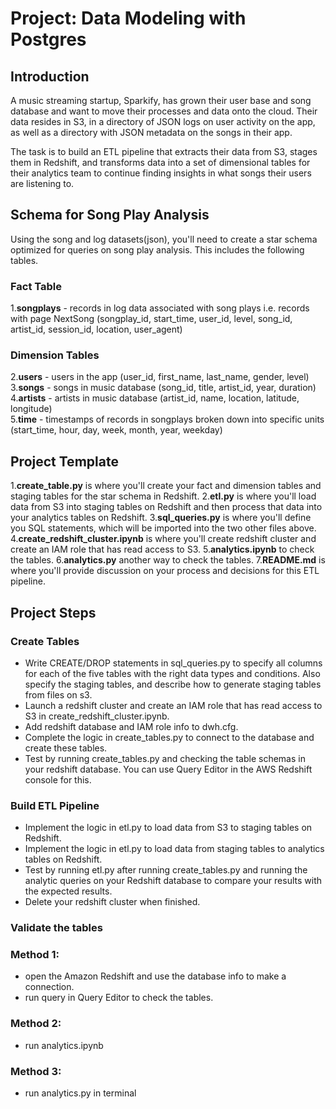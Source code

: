 # Project: Data Modeling with Postgres
## Introduction
A music streaming startup, Sparkify, has grown their user base and song database and want to move their processes and data onto the cloud. Their data resides in S3, in a directory of JSON logs on user activity on the app, as well as a directory with JSON metadata on the songs in their app.

The task is to build an ETL pipeline that extracts their data from S3, stages them in Redshift, and transforms data into a set of dimensional tables for their analytics team to continue finding insights in what songs their users are listening to.

## Schema for Song Play Analysis
Using the song and log datasets(json), you'll need to create a star schema optimized for queries on song play analysis. This includes the following tables.

### Fact Table
1.**songplays** - records in log data associated with song plays i.e. records with page NextSong (songplay_id, start_time, user_id, level, song_id, artist_id, session_id, location, user_agent)
### Dimension Tables
2.**users** - users in the app (user_id, first_name, last_name, gender, level)   
3.**songs** - songs in music database (song_id, title, artist_id, year, duration)  
4.**artists** - artists in music database (artist_id, name, location, latitude, longitude)  
5.**time** - timestamps of records in songplays broken down into specific units (start_time, hour, day, week, month, year, weekday)

## Project Template
1.**create_table.py** is where you'll create your fact and dimension tables and staging tables for the star schema in Redshift.
2.**etl.py** is where you'll load data from S3 into staging tables on Redshift and then process that data into your analytics tables on Redshift.
3.**sql_queries.py** is where you'll define you SQL statements, which will be imported into the two other files above.
4.**create_redshift_cluster.ipynb** is where you'll create redshift cluster and create an IAM role that has read access to S3.
5.**analytics.ipynb** to check the tables.
6.**analytics.py** another way to check the tables.
7.**README.md** is where you'll provide discussion on your process and decisions for this ETL pipeline.

## Project Steps
### Create Tables
* Write CREATE/DROP statements in sql_queries.py to specify all columns for each of the five tables with the right data types and conditions. Also specify the staging tables, and describe how to generate staging tables from files on s3.
* Launch a redshift cluster and create an IAM role that has read access to S3 in create_redshift_cluster.ipynb.
* Add redshift database and IAM role info to dwh.cfg.
* Complete the logic in create_tables.py to connect to the database and create these tables.
* Test by running create_tables.py and checking the table schemas in your redshift database. You can use Query Editor in the AWS Redshift console for this.

### Build ETL Pipeline
* Implement the logic in etl.py to load data from S3 to staging tables on Redshift.
* Implement the logic in etl.py to load data from staging tables to analytics tables on Redshift.
* Test by running etl.py after running create_tables.py and running the analytic queries on your Redshift database to compare your results with the expected results.
* Delete your redshift cluster when finished.

### Validate the tables
### Method 1:
* open the Amazon Redshift and use the database info to make a connection.
* run query in Query Editor to check the tables.
### Method 2:
* run analytics.ipynb
### Method 3:
* run analytics.py in terminal


